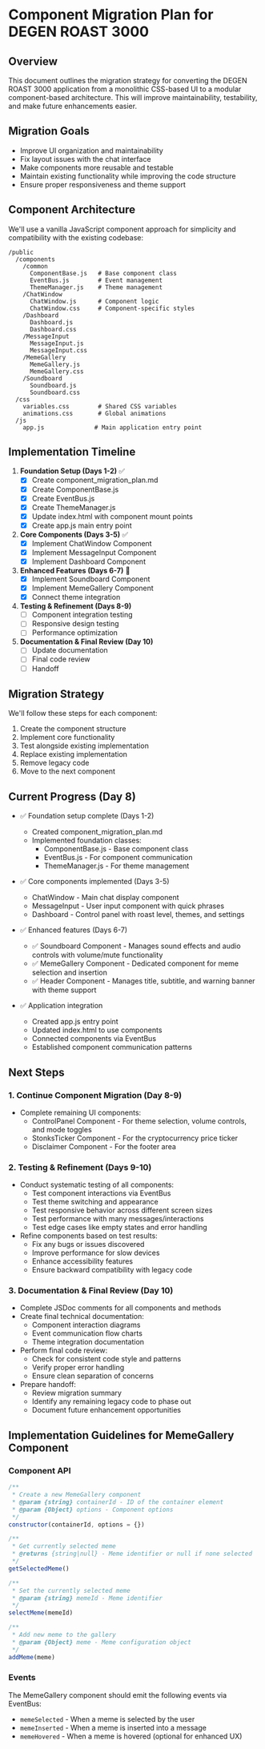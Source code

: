 # Component Migration Plan for DEGEN ROAST 3000

## Overview
This document outlines the migration strategy for converting the DEGEN ROAST 3000 application from a monolithic CSS-based UI to a modular component-based architecture. This will improve maintainability, testability, and make future enhancements easier.

## Migration Goals
- Improve UI organization and maintainability
- Fix layout issues with the chat interface
- Make components more reusable and testable
- Maintain existing functionality while improving the code structure
- Ensure proper responsiveness and theme support

## Component Architecture
We'll use a vanilla JavaScript component approach for simplicity and compatibility with the existing codebase:

```
/public
  /components
    /common
      ComponentBase.js   # Base component class
      EventBus.js        # Event management
      ThemeManager.js    # Theme management
    /ChatWindow
      ChatWindow.js      # Component logic
      ChatWindow.css     # Component-specific styles
    /Dashboard
      Dashboard.js
      Dashboard.css
    /MessageInput
      MessageInput.js
      MessageInput.css
    /MemeGallery
      MemeGallery.js
      MemeGallery.css
    /Soundboard
      Soundboard.js
      Soundboard.css
  /css
    variables.css        # Shared CSS variables
    animations.css       # Global animations
  /js
    app.js              # Main application entry point
```

## Implementation Timeline
1. **Foundation Setup (Days 1-2)** ✅
   - [x] Create component_migration_plan.md
   - [x] Create ComponentBase.js
   - [x] Create EventBus.js
   - [x] Create ThemeManager.js
   - [x] Update index.html with component mount points
   - [x] Create app.js main entry point

2. **Core Components (Days 3-5)** ✅
   - [x] Implement ChatWindow Component
   - [x] Implement MessageInput Component
   - [x] Implement Dashboard Component

3. **Enhanced Features (Days 6-7)** 🔄
   - [x] Implement Soundboard Component
   - [x] Implement MemeGallery Component
   - [x] Connect theme integration

4. **Testing & Refinement (Days 8-9)**
   - [ ] Component integration testing
   - [ ] Responsive design testing
   - [ ] Performance optimization

5. **Documentation & Final Review (Day 10)**
   - [ ] Update documentation
   - [ ] Final code review
   - [ ] Handoff

## Migration Strategy
We'll follow these steps for each component:
1. Create the component structure
2. Implement core functionality
3. Test alongside existing implementation
4. Replace existing implementation
5. Remove legacy code
6. Move to the next component

## Current Progress (Day 8)
- ✅ Foundation setup complete (Days 1-2)
  - Created component_migration_plan.md
  - Implemented foundation classes:
    - ComponentBase.js - Base component class
    - EventBus.js - For component communication
    - ThemeManager.js - For theme management

- ✅ Core components implemented (Days 3-5)
  - ChatWindow - Main chat display component
  - MessageInput - User input component with quick phrases
  - Dashboard - Control panel with roast level, themes, and settings

- ✅ Enhanced features (Days 6-7)
  - ✅ Soundboard Component - Manages sound effects and audio controls with volume/mute functionality
  - ✅ MemeGallery Component - Dedicated component for meme selection and insertion
  - ✅ Header Component - Manages title, subtitle, and warning banner with theme support

- ✅ Application integration
  - Created app.js entry point
  - Updated index.html to use components
  - Connected components via EventBus
  - Established component communication patterns

## Next Steps

### 1. Continue Component Migration (Day 8-9)
- Complete remaining UI components:
  - ControlPanel Component - For theme selection, volume controls, and mode toggles
  - StonksTicker Component - For the cryptocurrency price ticker
  - Disclaimer Component - For the footer area

### 2. Testing & Refinement (Days 9-10)
- Conduct systematic testing of all components:
  - Test component interactions via EventBus
  - Test theme switching and appearance
  - Test responsive behavior across different screen sizes
  - Test performance with many messages/interactions
  - Test edge cases like empty states and error handling
- Refine components based on test results:
  - Fix any bugs or issues discovered
  - Improve performance for slow devices
  - Enhance accessibility features
  - Ensure backward compatibility with legacy code

### 3. Documentation & Final Review (Day 10)
- Complete JSDoc comments for all components and methods
- Create final technical documentation:
  - Component interaction diagrams
  - Event communication flow charts
  - Theme integration documentation
- Perform final code review:
  - Check for consistent code style and patterns
  - Verify proper error handling
  - Ensure clean separation of concerns
- Prepare handoff:
  - Review migration summary
  - Identify any remaining legacy code to phase out
  - Document future enhancement opportunities

## Implementation Guidelines for MemeGallery Component

### Component API
```javascript
/**
 * Create a new MemeGallery component
 * @param {string} containerId - ID of the container element
 * @param {Object} options - Component options
 */
constructor(containerId, options = {})

/**
 * Get currently selected meme
 * @returns {string|null} - Meme identifier or null if none selected
 */
getSelectedMeme()

/**
 * Set the currently selected meme
 * @param {string} memeId - Meme identifier
 */
selectMeme(memeId)

/**
 * Add new meme to the gallery
 * @param {Object} meme - Meme configuration object
 */
addMeme(meme)
```

### Events
The MemeGallery component should emit the following events via EventBus:
- `memeSelected` - When a meme is selected by the user
- `memeInserted` - When a meme is inserted into a message
- `memeHovered` - When a meme is hovered (optional for enhanced UX) 
